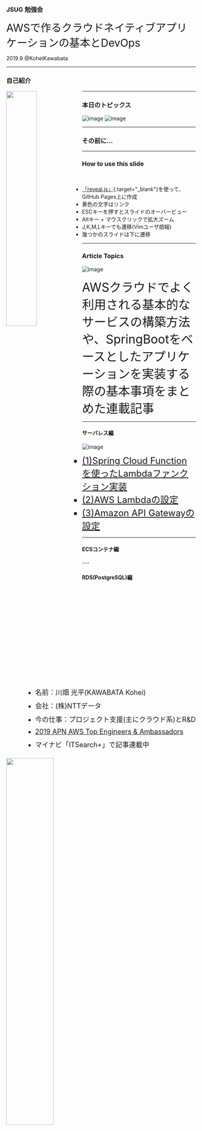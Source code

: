 ### JSUG 勉強会


<span style="font-size:28px">AWSで作るクラウドネイティブアプリケーションの基本とDevOps</span>


2019.9 @KoheiKawabata

---

### 自己紹介

<p><img src="images/profile.jpg" style="float:left" width="40%"></p>
<ul style="float:right">
  <div style="font-size:18px">
  <li style="margin: 10px 0px 10px">名前：川畑 光平(KAWABATA Kohei)</li>
  <li style="margin: 10px 0px 10px">会社：(株)NTTデータ</li>
  <li style="margin: 10px 0px 10px">今の仕事：<span style="font-size:18px">プロジェクト支援(主にクラウド系)とR&amp;D</span></li>
  <li style="margin: 10px 0px 10px"><a href="https://aws.amazon.com/jp/blogs/psa/japan-apn-ambassador-2019/" target="_blank">2019 APN AWS Top Engineers &amp; Ambassadors</a></li>
  <li style="margin: 10px 0px 10px">マイナビ「ITSearch+」で記事連載中</li>
  </div>
</ul>

---

### 本日のトピックス

![image](images/cloud-native.jpg)
![image](images/devops.jpg)


---

### その前に…

---

### How to use this slide

<br />

- [「reveal.js」](https://github.com/hakimel/reveal.js){:target="_blank"}を使って、GitHub Pages上に作成
- 黄色の文字はリンク
- ESCキーを押すとスライドのオーバービュー
- Altキー + マウスクリックで拡大ズーム
- J,K,M,Lキーでも遷移(Vimユーザ朗報)
- 幾つかのスライドは下に遷移

***

### Article Topics


![image](images/cloud-native.jpg)

<span style="font-size:32px">AWSクラウドでよく利用される基本的なサービスの構築方法や、SpringBootをベースとしたアプリケーションを実装する際の基本事項をまとめた連載記事</span>

---

#### サーバレス編

![image](images/serverless.png)

<ul>
  <span style="font-size:24px">
  <li><a href="https://news.mynavi.jp/itsearch/article/devsoft/4316" target="_blank">(1)Spring Cloud Functionを使ったLambdaファンクション実装</a></li>
  <li><a href="https://news.mynavi.jp/itsearch/article/devsoft/4318" target="_blank">(2)AWS Lambdaの設定</a></li>
  <li><a href="https://news.mynavi.jp/itsearch/article/devsoft/4321" target="_blank">(3)Amazon API Gatewayの設定</a></li>
  </span>
</ul>

---

#### ECSコンテナ編

<img src="images/ecs-architecture.png" style="float:left" width="50%"/>
<ul style="float:right">
  <div style="font-size:18px">
  <li style="margin: 10px 0px 10px"><a href="https://news.mynavi.jp/itsearch/article/devsoft/4354" target="_blank">(4)VPC(Virtual Private Cloud)の構築</a></li>
  <li style="margin: 10px 0px 10px"><a href="https://news.mynavi.jp/itsearch/article/devsoft/4359" target="_blank">(5)ALB(Application Load Balancer)の構築</a></li>
  <li style="margin: 10px 0px 10px"><a href="https://news.mynavi.jp/itsearch/article/devsoft/4363" target="_blank">(6)SpringBootを使ったアプリケーション実装</a></li>
  <li style="margin: 10px 0px 10px"><a href="https://news.mynavi.jp/itsearch/article/devsoft/4390" target="_blank">(7)アプリケーションのDockerイメージの作成</a></li>
  <li style="margin: 10px 0px 10px"><a href="https://news.mynavi.jp/itsearch/article/devsoft/4405" target="_blank">(8)ECSクラスタの構築</a></li>
  <li style="margin: 10px 0px 10px"><a href="https://news.mynavi.jp/itsearch/article/devsoft/4408" target="_blank">(9)ECSタスクの定義</a></li>
  <li style="margin: 10px 0px 10px"><a href="https://news.mynavi.jp/itsearch/article/devsoft/4416" target="_blank">(10)ECSサービスの実行</a></li>
  </div>
</ul>
---

#### RDS(PostgreSQL)編

<img src="images/rds_setting_overview.png" width="80%"/>

<ul>
  <div style="font-size:32px">
  <li><a href="https://news.mynavi.jp/itsearch/article/devsoft/4422" target="_blank">(11)RDS(RelationalDatabaseService)の構築</a></li>
  <li><a href="https://news.mynavi.jp/itsearch/article/devsoft/4426" target="_blank">(12〜13)Spring Cloud AWSとSpring Data JPAを使った実装</a></li>
  </div>
</ul>
---

#### NoSQL編

<img src="images/database-cap-category.png" width="80%"/>

---

#### NoSQL編

<ul>
  <div style="font-size:32px">
  <li style="margin: 10px 0px 10px"><a href="https://news.mynavi.jp/itsearch/article/devsoft/4473" target="_blank">(14)NoSQL基礎解説(CAP定理による分類)</a></li>
  <li style="margin: 10px 0px 10px"><a href="https://news.mynavi.jp/itsearch/article/devsoft/4479" target="_blank">(15)NoSQL基礎解説(AP型データベースの特徴)</a></li>
  <li style="margin: 10px 0px 10px"><a href="https://news.mynavi.jp/itsearch/article/devsoft/4498" target="_blank">(16)AmazonDynamoDBの構築</a></li>
  <li style="margin: 10px 0px 10px"><a href="https://news.mynavi.jp/itsearch/article/devsoft/4506" target="_blank">(17〜18)Spring Data DynamoDBを使った実装</a></li>
  <li style="margin: 10px 0px 10px"><a href="https://news.mynavi.jp/itsearch/article/devsoft/4523" target="_blank">(19)ローカルRedisServerの構築</a></li>
  <li style="margin: 10px 0px 10px"><a href="https://news.mynavi.jp/itsearch/article/devsoft/4525" target="_blank">(20〜21)Spring SessionとSpring Data Redisを使った実装</a></li>
  <li style="margin: 10px 0px 10px"><a href="https://news.mynavi.jp/itsearch/article/devsoft/4543" target="_blank">(22)AmazonElastiCacheの構築</a></li>
  <li style="margin: 10px 0px 10px"><a href="https://news.mynavi.jp/itsearch/article/devsoft/4566" target="_blank">(23〜24)セッション共有するECSアプリケーション実装</a></li>
  </div>
</ul>

---

#### S3編

<img src="images/S3Access.png" width="70%"/>

<ul>
  <div style="font-size:24px">
    <li><a href="https://news.mynavi.jp/itsearch/article/devsoft/4447" target="_blank">(25)AmazonS3バケットの構築とアップロード</a></li>
    <li><a href="https://news.mynavi.jp/itsearch/article/devsoft/4566" target="_blank">(26〜27)SpringCloudAWSを使ったファイルダウンロード・アップロード実装</a></li>
  </div>
</ul>

---

<span style="font-size:24px">STSを使ったクライアントからのS3へのファイルアップロード・ダウンロード</span>

<img src="images/S3DirectAccess.png" width="70%"/>

<ul>
  <div style="font-size:24px">
    <li>AWSで作るクラウドネイティブアプリケーション発展編(仮)で解説予定</li>
    <li><a href="https://github.com/debugroom/mynavi-sample-aws-s3/tree/master/src/main/java/org/debugroom/mynavi/sample/aws/s3/app/web/helper" target="_blank">今のところ実装のみ作成</a></li>
  </div>
</ul>

---

#### SQS編(今月から)

<img src="images/sqs-pattern.png" width="60%"/>

<ul>
  <div style="font-size:24px">
    <li>SQS+SpringCloudAWSを使用したオンライン非同期処理パターン(Producer)</li>
    <li>ディレードバッチやクラウドサービスイベントトリガーパターン</li>
    <li>SQS+SpringCloudAWS+SpringBatch+ECSTaskScheduler(Consumer)</li>
    <li><a href="https://github.com/debugroom/mynavi-sample-aws-sqs" target="_blank">今のところ実装のみ作成</a></li>
  </div>
</ul>


***
***
### Article Topics

![image](images/devops.jpg)

<span style="font-size:32px">マイクロサービスアーキテクチャアプリケーションでDevOpsや基盤自動化する際の基本事項をまとめた連載記事</span>


---

<span style="font-size:24px">クラウドネイティブ記事のECSコンテナ編の環境でマイクロサービスなアプリケーションを構築した想定</span>

<img src="images/MicroServiceArchitecture.png" width="40%"/>

<ul>
  <span style="font-size:24px">
  <li><a href="https://news.mynavi.jp/itsearch/article/devsoft/4379" target="_blank">(1)マイクロサービスアプリケーションのオーバービュー</a></li>
  </span>
</ul>

---

#### CI - 静的チェックツール環境の導入編 -

<img src="images/continuous-integration.jpg" width="60%"/>

<ul>
  <span style="font-size:24px">
  <li><a href="https://news.mynavi.jp/itsearch/article/devsoft/4463" target="_blank">(2)SonarQubeServerの構築</a></li>
  <li><a href="https://news.mynavi.jp/itsearch/article/devsoft/4466" target="_blank">(3)静的チェックルールの定義とIDEへの設定</a></li>
  </span>
</ul>

---

#### CI - SpringBootテストコード実装編 -

<img src="images/microservice-test-scope.png" width="60%"/>

<ul>
  <span style="font-size:24px">
  <li><a href="https://news.mynavi.jp/itsearch/article/devsoft/4475" target="_blank">(4)マイクロサービスにおけるテスト自動化とテスト戦略</a></li>
  </span>
</ul>

---

<ul>
  <span style="font-size:24px">
  <li><a href="https://news.mynavi.jp/itsearch/article/devsoft/4486" target="_blank">(5)マイクロサービスアプリケーションのパッケージ構成</a></li>
  <li><a href="https://news.mynavi.jp/itsearch/article/devsoft/4508" target="_blank">(6)マイクロサービスにおける単体テストコード実装</a></li>
  <li><a href="https://news.mynavi.jp/itsearch/article/devsoft/4519" target="_blank">(7)マイクロサービスにおける結合テストコード実装</a></li>
  <li><a href="https://news.mynavi.jp/itsearch/article/devsoft/4547" target="_blank">(8)マイクロサービスを呼び出す側の単体テストコード実装</a></li>
  <li><a href="https://news.mynavi.jp/itsearch/article/devsoft/4550" target="_blank">(9)マイクロサービスを含むEnd2Endテストコード実装</a></li>
  </span>
</ul>

---

#### CI - AWS CodeBuildによるCI実践編 -

<img src="images/continuous-integration.jpg" width="60%"/>

---

#### CI - AWS CodeBuildによるCI実践編 -

<span style="font-size:24px">ブランチ戦略</span>

<img src="images/branch_strategy.png" width="60%"/>

---

#### CI - AWS CodePipelineによるCD実践編 -

<img src="images/pipeline.png" width="45%"/>

---

#### CD - AWS CodePipelineによるパイプライン1 -

<img src="images/pipeline-1.png" width="60%"/>

---

#### CD - AWS CodePipelineによるパイプライン2 -

<img src="images/pipeline-2.png" width="60%"/>

---

#### CD - AWS CodePipelineによるパイプライン3 -

<img src="images/pipeline-3.png" width="60%"/>

---

#### CD - AWS CodePipelineによるパイプライン4 -

<img src="images/pipeline-4.png" width="60%"/>

---

#### CD - AWS CodePipelineによるパイプライン5 -

<img src="images/pipeline-5.png" width="60%"/>

---

#### CD - AWS CodePipelineによるパイプライン6 -

<img src="images/pipeline-6.png" width="60%"/>

---

#### CD - AWS CodePipelineによるパイプライン7 -

<img src="images/pipeline-7.png" width="60%"/>

---

#### CD - AWS CodePipelineによるパイプライン8 -

<img src="images/pipeline-8.png" width="60%"/>

---
***

### 記事の背景

- ここ最近で支援したAWSプロジェクトで実装、R&D検証した内容を汎用化
- 幾つかのテーマにAWSソリューションアーキテクトとも議論

---
### 各テーマのポイント

---

```java
public class HelloWorld {
  public static void main(String[] args) {
      System.out.println("Hello World!");
  }
}
```

---
